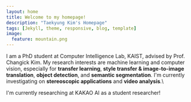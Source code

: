 ```yaml
---
layout: home
title: Welcome to my homepage!
description: "Taekyung Kim's Homepage"
tags: [Jekyll, theme, responsive, blog, template]
image:
  feature: mountain.png
---
```


I am a PhD student at Computer Intelligence Lab, KAIST, advised by Prof. Changick Kim. My research interests are machine learning and computer vision, especially for <b>transfer learning</b>, <b>style transfer & image-to-image translation</b>, <b>object detection</b>, and <b>semantic segmentation</b>. I'm currently investigating on <b>stereoscopic applications</b> and <b>video analysis</b>.\


I'm currently researching at KAKAO AI as a student researcher!
